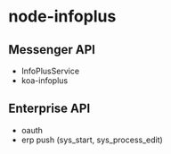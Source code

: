 # node-infoplus

## Messenger API
 - InfoPlusService
 - koa-infoplus

## Enterprise API
 - oauth
 - erp push (sys_start, sys_process_edit)
